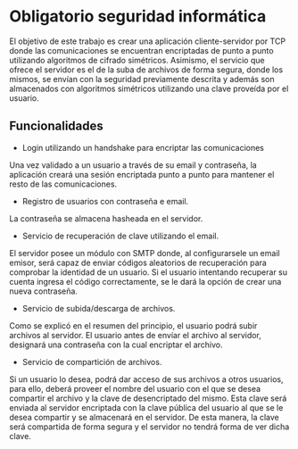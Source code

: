 # Obligatorio seguridad informática

El objetivo de este trabajo es crear una aplicación cliente-servidor por TCP donde las comunicaciones se encuentran encriptadas de punto a punto utilizando algoritmos de cifrado simétricos. Asimismo, el servicio que ofrece el servidor es el de la suba de archivos de forma segura, donde los mismos, se envían con la seguridad previamente descrita y además son almacenados con algoritmos simétricos utilizando una clave proveída por el usuario. 

## Funcionalidades

* Login utilizando un handshake para encriptar las comunicaciones

Una vez validado a un usuario a través de su email y contraseña, la aplicación creará una sesión encriptada punto a punto para mantener el resto de las comunicaciones.

* Registro de usuarios con contraseña e email. 

La contraseña se almacena hasheada en el servidor.

* Servicio de recuperación de clave utilizando el email.

El servidor posee un módulo con SMTP donde, al configurarsele un email emisor, será capaz de enviar códigos aleatorios de recuperación para comprobar la identidad de un usuario. Si el usuario intentando recuperar su cuenta ingresa el código correctamente, se le dará la opción de crear una nueva contraseña.

* Servicio de subida/descarga de archivos.

Como se explicó en el resumen del principio, el usuario podrá subir archivos al servidor. El usuario antes de envíar el archivo al servidor, designará una contraseña con la cual encriptar el archivo.

* Servicio de compartición de archivos.

Si un usuario lo desea, podrá dar acceso de sus archivos a otros usuarios, para ello, deberá proveer el nombre del usuario con el que se desea compartir el archivo y la clave de desencriptado del mismo. Esta clave será enviada al servidor encriptada con la clave pública del usuario al que se le desea compartir y se almacenará en el servidor. De esta manera, la clave será compartida de forma segura y el servidor no tendrá forma de ver dicha clave.

